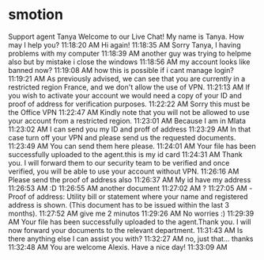 # smotion



Support agent
Tanya
Welcome to our Live Chat! My name is Tanya. How may I help you?
11:18:20 AM Hi again!
11:18:35 AM Sorry Tanya, I having problems with my computer
11:18:39 AM another guy was trying to helpme also but by mistake i close the windows
11:18:56 AM my account looks like banned now?
11:19:08 AM how this is possible if i cant manage login?
11:19:21 AM As previously advised, we can see that you are currently in a restricted region France, and we don't allow the use of VPN.
11:21:13 AM If you wish to activate your account we would need a copy of your ID and proof of address for verification purposes.
11:22:22 AM Sorry this must be the Office VPN
11:22:47 AM Kindly note that you will not be allowed to use your account from a restricted region.
11:23:01 AM Because I am in Mlata
11:23:02 AM I can send you my ID and proff of address
11:23:29 AM In that case turn off your VPN and please send us the requested documents.
11:23:49 AM You can send them here please.
11:24:01 AM Your file has been successfully uploaded to the agent.this is my id card
11:24:31 AM Thank you. I will forward them to our security team to be verified and once verified, you will be able to use your account without VPN.
11:26:16 AM Please send the proof of address also
11:26:37 AM My id have my address
11:26:53 AM :D
11:26:55 AM another document
11:27:02 AM ?
11:27:05 AM -Proof of address: Utility bill or statement where your name and registered address is shown. (This document has to be issued within the last 3 months).
11:27:52 AM give me 2 minutos
11:29:26 AM No worries :)
11:29:39 AM Your file has been successfully uploaded to the agent.Thank you. I will now forward your documents to the relevant department.
11:31:43 AM Is there anything else I can assist you with?
11:32:27 AM no, just that... thanks
11:32:48 AM You are welcome Alexis. Have a nice day!
11:33:09 AM
